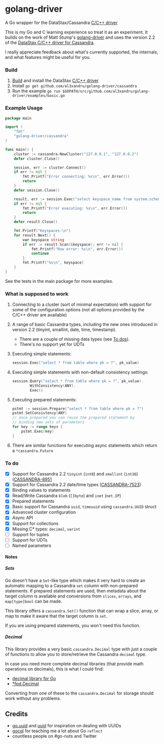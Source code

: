 golang-driver
=============

A Go wrapper for the DataStax/Cassandra [C/C++ driver](https://github.com/datastax/cpp-driver)

This is my Go and C learning experience so treat it as an experiment. It builds
on the work of Matt Stump's
[golang-driver](https://github.com/mstump/golang-driver) and uses the version
2.2 of the [DataStax C/C++ driver for Cassandra](https://github.com/datastax/cpp-driver).

I really appreciate feedback about what's currently supported, the internals,
and what features might be useful for you.

### Build

1. [Build](http://datastax.github.io/cpp-driver/topics/building/) and install the DataStax [C/C++ driver](https://github.com/datastax/cpp-driver)
2. Install `go get github.com/al3xandru/golang-driver/cassandra`
3. Run the example `go run $GOPATH/src/github.com/al3xandru/golang-driver/examples/basic.go`

### Example Usage

```go
package main

import (
	"fmt"
	"golang-driver/cassandra"
)

func main() {
	cluster := cassandra.NewCluster("127.0.0.1", "127.0.0.2")
	defer cluster.Close()

	session, err := cluster.Connect()
	if err != nil {
		fmt.Printf("Error connecting: %s\n", err.Error())
		return
	}
	defer session.Close()

	result, err := session.Exec("select keyspace_name from system.schema_keyspaces")
	if err != nil {
		fmt.Printf("Error executing: %s\n", err.Error())
		return
	}
	defer result.Close()

	fmt.Printf("Keyspaces:\n")
	for result.Next() {
		var keyspace string
		if err := result.Scan(&keyspace); err != nil {
			fmt.Printf("Row error: %s\n", err.Error())
			continue
		}
		fmt.Printf("%s\n", keyspace)
	}
}
```

See the tests in the main package for more examples.

### What is supposed to work

1. Connecting to a cluster (sort of minimal expectation) with support for some
   of the configuration options (not all options provided by the C/C++ driver
   are available)
2. A range of basic Cassandra types, including the new ones introduced in
   version 2.2 (tinyint, smallint, date, time, timestamp). 

   * There are a couple of missing data types (see [To dos](#to-do)).
   * There's no support yet for UDTs

3. Executing simple statements:

    ```go
    session.Exec("select * from table where pk = ?", pk_value)
    ```

4. Executing simple statements with non-default consistency settings:

    ```go
    session.Query("select * from table where pk = ?", pk_value).
            WithConsistency(ANY).
            Exec()
    ```

5. Executing prepared statements:

    ```go
    pstmt := session.Prepare("select * from table where pk = ?")
    pstmt.SetConsistency(ANY)
    // once prepared you can reuse the prepared statement by
    // binding new sets of parameters
    for key := range keys {
        pstmt.Exec(key)
    }
    ```

6. There are similar functions for executing async statements which return a
   `*cassandra.Future`


### To do

* [X] Support for Cassandra 2.2 `tinyint` (`int8`) and `smallint` (`int16`) ([CASSANDRA-8951](https://issues.apache.org/jira/browse/CASSANDRA-8951)
* [X] Support for Cassandra 2.2 date/time types ([CASSANDRA-7523](https://issues.apache.org/jira/browse/CASSANDRA-7523))
* [X] Binding values to statements
* [X] Read/Write Cassandra `blob` (`[]byte`) and `inet` (`net.IP`)
* [X] Prepared statements
* [X] Basic support for Cassandra `uuid`, `timeuuid` using `cassandra.UUID`
    struct
* [X] Advanced cluster configuration
* [X] Async API
* [X] Support for collections 
* [X] Missing C* types: `decimal`, `varint`
* [ ] Support for tuples
* [ ] Support for UDTs
* [ ] Named parameters

#### Notes

##### Sets

Go doesn't have a `Set`-like type which makes it very hard to create an
automatic mapping to a Cassandra `set` column with non-prepared statements. If
prepared statements are used, then metadata about the target column is available
and conversions from `slices`, `arrays`, and `map[type]bool` can be made.

This library offers a `cassandra.Set()` function that can wrap a slice, array,
or map to make it aware that the target column is `set`. 

If you are using prepared statements, you won't need this function.

##### Decimal

This library provides a very basic `cassandra.Decimal` type with just a couple
of functions to allow you to store/retrieve the Cassandra `decimal` type.

In case you need more complete decimal libraries (that provide math operations
on decimals), this is what I could find:

* [decimal library for Go](http://engineering.shopspring.com/2015/03/03/decimal/)
* [*fpd.Decimal](https://github.com/oguzbilgic/fpd)

Converting from one of these to the `cassandra.Decimal` for storage should work
without any problems.

## Credits

* [go.uuid](https://github.com/satori/go.uuid) and [uuid](https://github.com/pborman/uuid) for inspiration on dealing with UUIDs
* [gocql](https://github.com/gocql/gocql) for teaching me a lot about Go
    `reflect`
* countless people on #go-nuts and Twitter

